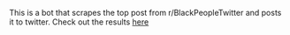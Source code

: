 This is a bot that scrapes the top post from r/BlackPeopleTwitter and posts it to twitter. 
Check out the results [here](https://twitter.com/BlackPeopleXBot)
